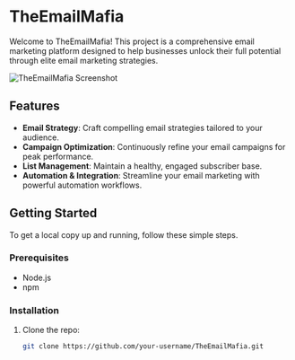# TheEmailMafia

Welcome to TheEmailMafia! This project is a comprehensive email marketing platform designed to help businesses unlock their full potential through elite email marketing strategies.

![TheEmailMafia Screenshot](https://sjc.microlink.io/lqeHjCK_ALPXs0SFJX0Mlkrlk7AxsWfMWgrq_Y58Loz3h_x17an-EmKLdGUkiWK7ZKxg8xgjuds7GS2s99olqw.jpeg)

## Features

- **Email Strategy**: Craft compelling email strategies tailored to your audience.
- **Campaign Optimization**: Continuously refine your email campaigns for peak performance.
- **List Management**: Maintain a healthy, engaged subscriber base.
- **Automation & Integration**: Streamline your email marketing with powerful automation workflows.

## Getting Started

To get a local copy up and running, follow these simple steps.

### Prerequisites

- Node.js
- npm

### Installation

1. Clone the repo:
   ```bash
   git clone https://github.com/your-username/TheEmailMafia.git